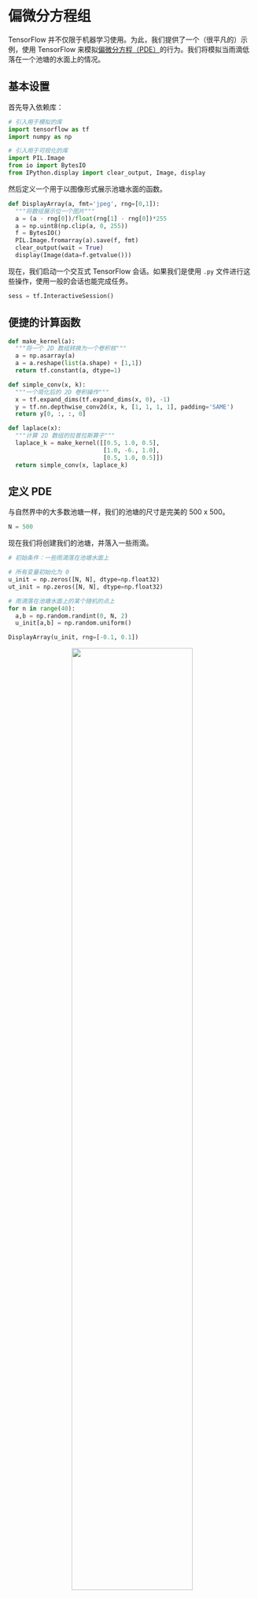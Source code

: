 # 偏微分方程组

TensorFlow 并不仅限于机器学习使用。为此，我们提供了一个（很平凡的）示例，使用 TensorFlow 来模拟[偏微分方程（PDE）](https://en.wikipedia.org/wiki/Partial_differential_equation)的行为。我们将模拟当雨滴低落在一个池塘的水面上的情况。

## 基本设置

首先导入依赖库：

```python
# 引入用于模拟的库
import tensorflow as tf
import numpy as np

# 引入用于可视化的库
import PIL.Image
from io import BytesIO
from IPython.display import clear_output, Image, display
```

然后定义一个用于以图像形式展示池塘水面的函数。

```python
def DisplayArray(a, fmt='jpeg', rng=[0,1]):
  """将数组展示位一个图片"""
  a = (a - rng[0])/float(rng[1] - rng[0])*255
  a = np.uint8(np.clip(a, 0, 255))
  f = BytesIO()
  PIL.Image.fromarray(a).save(f, fmt)
  clear_output(wait = True)
  display(Image(data=f.getvalue()))
```

现在，我们启动一个交互式 TensorFlow 会话。如果我们是使用 `.py` 文件进行这些操作，使用一般的会话也能完成任务。

```python
sess = tf.InteractiveSession()
```

## 便捷的计算函数


```python
def make_kernel(a):
  """将一个 2D 数组转换为一个卷积核"""
  a = np.asarray(a)
  a = a.reshape(list(a.shape) + [1,1])
  return tf.constant(a, dtype=1)

def simple_conv(x, k):
  """一个简化后的 2D 卷积操作"""
  x = tf.expand_dims(tf.expand_dims(x, 0), -1)
  y = tf.nn.depthwise_conv2d(x, k, [1, 1, 1, 1], padding='SAME')
  return y[0, :, :, 0]

def laplace(x):
  """计算 2D 数组的拉普拉斯算子"""
  laplace_k = make_kernel([[0.5, 1.0, 0.5],
                           [1.0, -6., 1.0],
                           [0.5, 1.0, 0.5]])
  return simple_conv(x, laplace_k)
```

## 定义 PDE

与自然界中的大多数池塘一样，我们的池塘的尺寸是完美的 500 x 500。

```python
N = 500
```

现在我们将创建我们的池塘，并落入一些雨滴。

```python
# 初始条件：一些雨滴落在池塘水面上

# 所有变量初始化为 0
u_init = np.zeros([N, N], dtype=np.float32)
ut_init = np.zeros([N, N], dtype=np.float32)

# 雨滴落在池塘水面上的某个随机的点上
for n in range(40):
  a,b = np.random.randint(0, N, 2)
  u_init[a,b] = np.random.uniform()

DisplayArray(u_init, rng=[-0.1, 0.1])
```

<p align="center">
  <img width="70%" height="70%" src="http://images.iterate.site/blog/image/20200523/0UUIWeXQecoB.jpg?imageslim">
</p>



现在让我们定义微分方程的一些细节。


```python
# 参数:
# eps: 时间精度
# damping -- 波阻尼
eps = tf.placeholder(tf.float32, shape=())
damping = tf.placeholder(tf.float32, shape=())

# 创建模拟状态的随机变量
U  = tf.Variable(u_init)
Ut = tf.Variable(ut_init)

# 离散 PDE 的更新规则
U_ = U + eps * Ut
Ut_ = Ut + eps * (laplace(U) - damping * Ut)

# 更新状态的操作
step = tf.group(
  U.assign(U_),
  Ut.assign(Ut_))
```

## 运行模型

使用一个简单的循环来不断地运行它 —— 这就是此程序的乐趣所在。

```python
# 初始化状态为初始条件
tf.global_variables_initializer().run()

# 运行 1000 步
for i in range(1000):
  # 单步模拟
  step.run({eps: 0.03, damping: 0.04})
  DisplayArray(U.eval(), rng=[-0.1, 0.1])
```

<p align="center">
  <img width="70%" height="70%" src="http://images.iterate.site/blog/image/20200523/C5lUdaWSqYkW.jpg?imageslim">
</p>


看，波纹！
